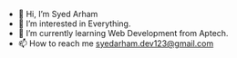 - 👋 Hi, I’m Syed Arham
- 👀 I’m interested in Everything.
- 🌱 I’m currently learning Web Development from Aptech.
- 📫 How to reach me syedarham.dev123@gmail.com
  

<!---
Arham-Dev19/Arham-Dev19 is a ✨ special ✨ repository because its `README.md` (this file) appears on your GitHub profile.
You can click the Preview link to take a look at your changes.
--->
